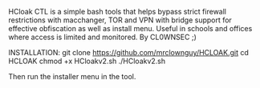 HCloak CTL is a simple bash tools that helps bypass strict firewall restrictions with macchanger, TOR and VPN with bridge support for effective obfiscation as well as install menu.
Useful in schools and offices where access is limited and monitored. 
By CL0WNSEC ;)






INSTALLATION:
git clone https://github.com/mrclownguy/HCLOAK.git
cd HCLOAK
chmod +x HCloakv2.sh
./HCloakv2.sh

Then run the installer menu in the tool.
